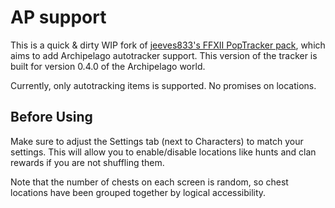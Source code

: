 # AP support

This is a quick & dirty WIP fork of [jeeves833's FFXII PopTracker pack](https://github.com/jeeves833/ffxii-poptracker), which aims to add Archipelago autotracker support.
This version of the tracker is built for version 0.4.0 of the Archipelago world.

Currently, only autotracking items is supported. No promises on locations.

## Before Using

Make sure to adjust the Settings tab (next to Characters) to match your settings. This will allow you to enable/disable locations like hunts and clan rewards if you are not shuffling them.

Note that the number of chests on each screen is random, so chest locations have been grouped together by logical accessibility.
